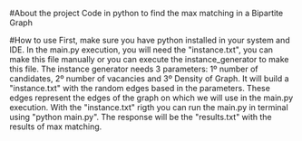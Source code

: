 #About the project
 Code in python to find the max matching in a Bipartite Graph

 #How to use
First, make sure you have python installed in your system and IDE.
In the main.py execution, you will need the "instance.txt", you can make this file manually or you can execute the instance_generator to make this file.
The instance generator needs 3 parameters: 1º number of candidates, 2º number of vacancies and 3º Density of Graph. It will build a "instance.txt" with the random edges based in the parameters. 
These edges represent the edges of the graph on which we will use in the main.py execution.
With the "instance.txt" rigth you can run the main.py in terminal using "python main.py".
The response will be the "results.txt" with the results of max matching.
